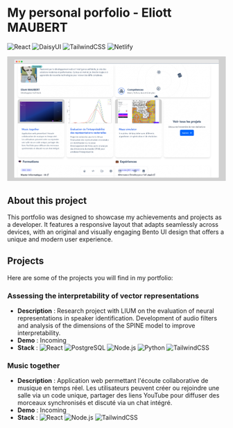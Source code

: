 # My personal porfolio - Eliott MAUBERT

![React](https://img.shields.io/badge/React-61DAFB?style=for-the-badge&logo=react&logoColor=white) ![DaisyUI](https://img.shields.io/badge/DaisyUI-FFCD00?style=for-the-badge&logo=daisyui&logoColor=black) ![TailwindCSS](https://img.shields.io/badge/TailwindCSS-06B6D4?style=for-the-badge&logo=tailwindcss&logoColor=white) ![Netlify](https://img.shields.io/badge/Netlify-00C7B7?style=for-the-badge&logo=netlify&logoColor=white)

![Apercu](https://raw.githubusercontent.com/Eliott133/portfolio/refs/heads/main/src/screen/screen.webp)



## About this project

This portfolio was designed to showcase my achievements and projects as a developer. It features a responsive layout that adapts seamlessly across devices, with an original and visually engaging Bento UI design that offers a unique and modern user experience.

## Projects

Here are some of the projects you will find in my portfolio:

### Assessing the interpretability of vector representations
- **Description** : Research project with LIUM on the evaluation of neural representations in speaker identification. Development of audio filters and analysis of the dimensions of the SPINE model to improve interpretability.
- **Demo** : Incoming
- **Stack** : 
![React](https://img.shields.io/badge/React-61DAFB?style=for-the-badge&logo=react&logoColor=white) ![PostgreSQL](https://img.shields.io/badge/PostgreSQL-336791?style=for-the-badge&logo=postgresql&logoColor=white) ![Node.js](https://img.shields.io/badge/Node.js-339933?style=for-the-badge&logo=node.js&logoColor=white) ![Python](https://img.shields.io/badge/Python-3776AB?style=for-the-badge&logo=python&logoColor=white) ![TailwindCSS](https://img.shields.io/badge/TailwindCSS-06B6D4?style=for-the-badge&logo=tailwindcss&logoColor=white)

### Music together

- **Description** : Application web permettant l'écoute collaborative de musique en temps réel. Les utilisateurs peuvent créer ou rejoindre une salle via un code unique, partager des liens YouTube pour diffuser des morceaux synchronisés et discuté via un chat intégré.
- **Demo** : Incoming
- **Stack** : 
![React](https://img.shields.io/badge/React-61DAFB?style=for-the-badge&logo=react&logoColor=white) ![Node.js](https://img.shields.io/badge/Node.js-339933?style=for-the-badge&logo=node.js&logoColor=white) ![TailwindCSS](https://img.shields.io/badge/TailwindCSS-06B6D4?style=for-the-badge&logo=tailwindcss&logoColor=white)